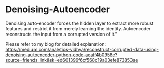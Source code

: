 # Denoising-Autoencoder
Denoising auto-encoder forces the hidden layer to extract more robust features and restrict it from merely learning the identity. Autoencoder reconstructs the input from a corrupted version of it."

Please refer to my blog for detailed explanation: https://medium.com/analytics-vidhya/reconstruct-corrupted-data-using-denoising-autoencoder-python-code-aeaff4b0958e?source=friends_link&sk=ed601396f6cf568c19a03efe873853ae
